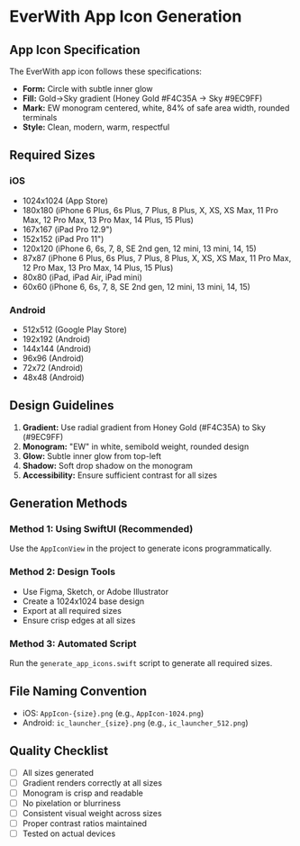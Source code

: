 # EverWith App Icon Generation

## App Icon Specification

The EverWith app icon follows these specifications:

- **Form:** Circle with subtle inner glow
- **Fill:** Gold→Sky gradient (Honey Gold #F4C35A → Sky #9EC9FF)
- **Mark:** EW monogram centered, white, 84% of safe area width, rounded terminals
- **Style:** Clean, modern, warm, respectful

## Required Sizes

### iOS
- 1024x1024 (App Store)
- 180x180 (iPhone 6 Plus, 6s Plus, 7 Plus, 8 Plus, X, XS, XS Max, 11 Pro Max, 12 Pro Max, 13 Pro Max, 14 Plus, 15 Plus)
- 167x167 (iPad Pro 12.9")
- 152x152 (iPad Pro 11")
- 120x120 (iPhone 6, 6s, 7, 8, SE 2nd gen, 12 mini, 13 mini, 14, 15)
- 87x87 (iPhone 6 Plus, 6s Plus, 7 Plus, 8 Plus, X, XS, XS Max, 11 Pro Max, 12 Pro Max, 13 Pro Max, 14 Plus, 15 Plus)
- 80x80 (iPad, iPad Air, iPad mini)
- 60x60 (iPhone 6, 6s, 7, 8, SE 2nd gen, 12 mini, 13 mini, 14, 15)

### Android
- 512x512 (Google Play Store)
- 192x192 (Android)
- 144x144 (Android)
- 96x96 (Android)
- 72x72 (Android)
- 48x48 (Android)

## Design Guidelines

1. **Gradient:** Use radial gradient from Honey Gold (#F4C35A) to Sky (#9EC9FF)
2. **Monogram:** "EW" in white, semibold weight, rounded design
3. **Glow:** Subtle inner glow from top-left
4. **Shadow:** Soft drop shadow on the monogram
5. **Accessibility:** Ensure sufficient contrast for all sizes

## Generation Methods

### Method 1: Using SwiftUI (Recommended)
Use the `AppIconView` in the project to generate icons programmatically.

### Method 2: Design Tools
- Use Figma, Sketch, or Adobe Illustrator
- Create a 1024x1024 base design
- Export at all required sizes
- Ensure crisp edges at all sizes

### Method 3: Automated Script
Run the `generate_app_icons.swift` script to generate all required sizes.

## File Naming Convention

- iOS: `AppIcon-{size}.png` (e.g., `AppIcon-1024.png`)
- Android: `ic_launcher_{size}.png` (e.g., `ic_launcher_512.png`)

## Quality Checklist

- [ ] All sizes generated
- [ ] Gradient renders correctly at all sizes
- [ ] Monogram is crisp and readable
- [ ] No pixelation or blurriness
- [ ] Consistent visual weight across sizes
- [ ] Proper contrast ratios maintained
- [ ] Tested on actual devices
